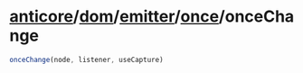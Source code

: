 # [anticore](../../../../../../#reference)/[dom](../../../#reference)/[emitter](../../#reference)/[once](../#reference)/<a name="reference">onceChange</a>

```js
onceChange(node, listener, useCapture)
```